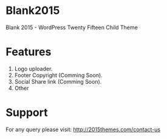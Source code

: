 Blank2015
=========

Blank 2015 - WordPress Twenty Fifteen Child Theme

Features
=========
1. Logo uploader.
2. Footer Copyright (Comming Soon).
3. Social Share link (Comming Soon).
4. Other

Support
========
For any query please visit: http://2015themes.com/contact-us
